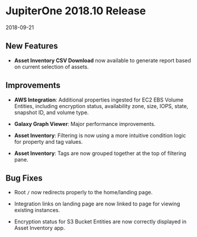 # JupiterOne 2018.10 Release

2018-09-21

## New Features

- **Asset Inventory CSV Download** now available to generate report based on
  current selection of assets.

## Improvements

- **AWS Integration**: Additional properties ingested for EC2 EBS Volume
  Entities, including encryption status, availability zone, size, IOPS, state,
  snapshot ID, and volume type.

- **Galaxy Graph Viewer**: Major performance improvements.

- **Asset Inventory**: Filtering is now using a more intuitive condition logic
  for property and tag values.

- **Asset Inventory**: Tags are now grouped together at the top of filtering
  pane.

## Bug Fixes

- Root `/` now redirects properly to the home/landing page.

- Integration links on landing page are now linked to page for viewing existing
  instances.

- Encryption status for S3 Bucket Entities are now correctly displayed in Asset
  Inventory app.